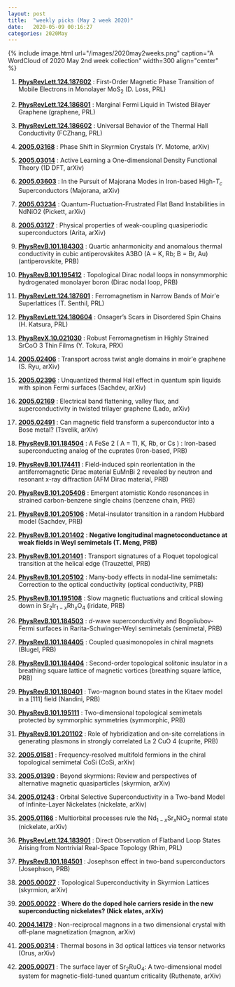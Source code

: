 ```yaml
---
layout: post
title:  "weekly picks (May 2 week 2020)"
date:   2020-05-09 00:16:27
categories: 2020May
---
```


{% include image.html url="/images/2020may2weeks.png" caption="A WordCloud of 2020 May 2nd week collection" width=300 align="center" %}



1. **[PhysRevLett.124.187602](https://link.aps.org/doi/10.1103/PhysRevLett.124.187602)** :  First-Order Magnetic Phase Transition of Mobile Electrons in Monolayer ${\mathrm{MoS}}_{2}$ (D. Loss, PRL)

1. **[PhysRevLett.124.186801](https://link.aps.org/doi/10.1103/PhysRevLett.124.186801)** :  Marginal Fermi Liquid in Twisted Bilayer Graphene (graphene, PRL)

1. **[PhysRevLett.124.186602](https://link.aps.org/doi/10.1103/PhysRevLett.124.186602)** :  Universal Behavior of the Thermal Hall Conductivity (FCZhang, PRL)


1. **[2005.03168](http://arxiv.org/abs/2005.03168)** :  Phase Shift in Skyrmion Crystals (Y. Motome, arXiv)

1. **[2005.03014](http://arxiv.org/abs/2005.03014)** :  Active Learning a One-dimensional Density Functional Theory (1D DFT, arXiv)

1. **[2005.03603](http://arxiv.org/abs/2005.03603)** :  In the Pursuit of Majorana Modes in Iron-based High-$T_c$ Superconductors (Majorana, arXiv)

1. **[2005.03234](http://arxiv.org/abs/2005.03234)** :  Quantum-Fluctuation-Frustrated Flat Band Instabilities in NdNiO2 (Pickett, arXiv)

1. **[2005.03127](http://arxiv.org/abs/2005.03127)** :  Physical properties of weak-coupling quasiperiodic superconductors (Arita, arXiv)

1. **[PhysRevB.101.184303](https://journals.aps.org/prb/pdf/10.1103/PhysRevB.101.184303)** :  Quartic anharmonicity and anomalous thermal conductivity in cubic antiperovskites A3BO (A = K, Rb; B = Br, Au) (antiperovskite, PRB)

1. **[PhysRevB.101.195412](https://link.aps.org/doi/10.1103/PhysRevB.101.195412)** :  Topological Dirac nodal loops in nonsymmorphic hydrogenated monolayer boron (Dirac nodal loop, PRB)

1. **[PhysRevLett.124.187601](https://link.aps.org/doi/10.1103/PhysRevLett.124.187601)** :  Ferromagnetism in Narrow Bands of Moir\'e Superlattices (T. Senthil, PRL)

1. **[PhysRevLett.124.180604](https://link.aps.org/doi/10.1103/PhysRevLett.124.180604)** :  Onsager’s Scars in Disordered Spin Chains (H. Katsura, PRL)

1. **[PhysRevX.10.021030](https://link.aps.org/doi/10.1103/PhysRevX.10.021030)** :  Robust Ferromagnetism in Highly Strained SrCoO 3 Thin Films (Y. Tokura, PRX)


1. **[2005.02406](http://arxiv.org/abs/2005.02406)** :  Transport across twist angle domains in moir\'e graphene (S. Ryu, arXiv)

1. **[2005.02396](http://arxiv.org/abs/2005.02396)** :  Unquantized thermal Hall effect in quantum spin liquids with spinon Fermi surfaces (Sachdev, arXiv)

1. **[2005.02169](http://arxiv.org/abs/2005.02169)** :  Electrical band flattening, valley flux, and superconductivity in twisted trilayer graphene (Lado, arXiv)

1. **[2005.02491](http://arxiv.org/abs/2005.02491)** :  Can magnetic field transform a superconductor into a Bose metal? (Tsvelik, arXiv)

1. **[PhysRevB.101.184504](https://link.aps.org/doi/10.1103/PhysRevB.101.184504)** :  A FeSe 2 ( A = Tl, K, Rb, or Cs ) : Iron-based superconducting analog of the cuprates (Iron-based, PRB)

1. **[PhysRevB.101.174411](https://link.aps.org/doi/10.1103/PhysRevB.101.174411)** :  Field-induced spin reorientation in the antiferromagnetic Dirac material EuMnBi 2 revealed by neutron and resonant x-ray diffraction (AFM Dirac material, PRB)

1. **[PhysRevB.101.205406](https://link.aps.org/doi/10.1103/PhysRevB.101.205406)** :  Emergent atomistic Kondo resonances in strained carbon-benzene single chains (benzene chain, PRB)


1. **[PhysRevB.101.205106](https://link.aps.org/doi/10.1103/PhysRevB.101.205106)** :  Metal-insulator transition in a random Hubbard model (Sachdev, PRB)

1. **[PhysRevB.101.201402](https://link.aps.org/doi/10.1103/PhysRevB.101.201402)** :  **Negative longitudinal magnetoconductance at weak fields in Weyl semimetals (T. Meng, PRB)**

1. **[PhysRevB.101.201401](https://link.aps.org/doi/10.1103/PhysRevB.101.201401)** :  Transport signatures of a Floquet topological transition at the helical edge (Trauzettel, PRB)

1. **[PhysRevB.101.205102](https://link.aps.org/doi/10.1103/PhysRevB.101.205102)** :  Many-body effects in nodal-line semimetals: Correction to the optical conductivity (optical conductivity, PRB)

1. **[PhysRevB.101.195108](https://link.aps.org/doi/10.1103/PhysRevB.101.195108)** :  Slow magnetic fluctuations and critical slowing down in ${\mathrm{Sr}}_{2}{\mathrm{Ir}}_{1\ensuremath{-}x}{\mathrm{Rh}}_{x}{\mathrm{O}}_{4}$ (iridate, PRB)

1. **[PhysRevB.101.184503](https://link.aps.org/doi/10.1103/PhysRevB.101.184503)** :  $d$-wave superconductivity and Bogoliubov-Fermi surfaces in Rarita-Schwinger-Weyl semimetals (semimetal, PRB)

1. **[PhysRevB.101.184405](https://link.aps.org/doi/10.1103/PhysRevB.101.184405)** :  Coupled quasimonopoles in chiral magnets (Blugel, PRB)

1. **[PhysRevB.101.184404](https://link.aps.org/doi/10.1103/PhysRevB.101.184404)** :  Second-order topological solitonic insulator in a breathing square lattice of magnetic vortices (breathing square lattice, PRB)

1. **[PhysRevB.101.180401](https://link.aps.org/doi/10.1103/PhysRevB.101.180401)** : Two-magnon bound states in the Kitaev model in a [111] field (Nandini, PRB)

1. **[PhysRevB.101.195111](https://link.aps.org/doi/10.1103/PhysRevB.101.195111)** :  Two-dimensional topological semimetals protected by symmorphic symmetries (symmorphic, PRB)

1. **[PhysRevB.101.201102](https://link.aps.org/doi/10.1103/PhysRevB.101.201102)** : Role of hybridization and on-site correlations in generating plasmons in strongly correlated La 2 CuO 4 (cuprite, PRB)


1. **[2005.01581](http://arxiv.org/abs/2005.01581)** :  Frequency-resolved multifold fermions in the chiral topological semimetal CoSi (CoSi, arXiv)

1. **[2005.01390](http://arxiv.org/abs/2005.01390)** :  Beyond skyrmions: Review and perspectives of alternative magnetic quasiparticles (skyrmion, arXiv)

1. **[2005.01243](http://arxiv.org/abs/2005.01243)** :  Orbital Selective Superconductivity in a Two-band Model of Infinite-Layer Nickelates (nickelate, arXiv)

1. **[2005.01166](http://arxiv.org/abs/2005.01166)** :  Multiorbital processes rule the Nd$_{1-x}$Sr$_x$NiO$_2$ normal state (nickelate, arXiv)

1. **[PhysRevLett.124.183901](https://link.aps.org/doi/10.1103/PhysRevLett.124.183901)** :  Direct Observation of Flatband Loop States Arising from Nontrivial Real-Space Topology (Rhim, PRL)

1. **[PhysRevB.101.184501](https://link.aps.org/doi/10.1103/PhysRevB.101.184501)** :  Josephson effect in two-band superconductors (Josephson, PRB)


1. **[2005.00027](http://arxiv.org/abs/2005.00027)** :  Topological Superconductivity in Skyrmion Lattices (skyrmion, arXiv)

1. **[2005.00022](http://arxiv.org/abs/2005.00022)** :  **Where do the doped hole carriers reside in the new superconducting nickelates? (Nick elates, arXiv)**

1. **[2004.14179](http://arxiv.org/abs/2004.14179)** :  Non-reciprocal magnons in a two dimensional crystal with off-plane magnetization (magnon, arXiv)

1. **[2005.00314](http://arxiv.org/abs/2005.00314)** :  Thermal bosons in 3d optical lattices via tensor networks (Orus, arXiv)

1. **[2005.00071](http://arxiv.org/abs/2005.00071)** :  The surface layer of Sr$_2$RuO$_4$: A two-dimensional model system for magnetic-field-tuned quantum criticality (Ruthenate, arXiv)
